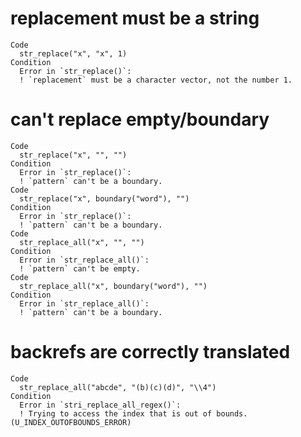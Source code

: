 # replacement must be a string

    Code
      str_replace("x", "x", 1)
    Condition
      Error in `str_replace()`:
      ! `replacement` must be a character vector, not the number 1.

# can't replace empty/boundary

    Code
      str_replace("x", "", "")
    Condition
      Error in `str_replace()`:
      ! `pattern` can't be a boundary.
    Code
      str_replace("x", boundary("word"), "")
    Condition
      Error in `str_replace()`:
      ! `pattern` can't be a boundary.
    Code
      str_replace_all("x", "", "")
    Condition
      Error in `str_replace_all()`:
      ! `pattern` can't be empty.
    Code
      str_replace_all("x", boundary("word"), "")
    Condition
      Error in `str_replace_all()`:
      ! `pattern` can't be a boundary.

# backrefs are correctly translated

    Code
      str_replace_all("abcde", "(b)(c)(d)", "\\4")
    Condition
      Error in `stri_replace_all_regex()`:
      ! Trying to access the index that is out of bounds. (U_INDEX_OUTOFBOUNDS_ERROR)

